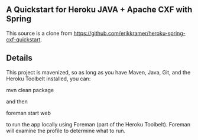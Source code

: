 ## A Quickstart for Heroku JAVA + Apache CXF with Spring

This source is a clone from https://github.com/erikkramer/heroku-spring-cxf-quickstart.

## Details

This project is mavenized, so as long as you have Maven, Java, Git, and the Heroku Toolbelt installed, you can:

  mvn clean package

and then
 
  foreman start web

to run the app locally using Foreman (part of the Heroku Toolbelt). Foreman will examine the profile to determine what to run.





